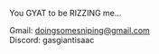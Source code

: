 You GYAT to be RIZZING me... <br>


Gmail: doingsomesniping@gmail.com <br>
Discord: gasgiantisaac

<!---
ChoripanUY/ChoripanUY is a ✨ special ✨ repository because its `README.md` (this file) appears on your GitHub profile.
You can click the Preview link to take a look at your changes.
--->
